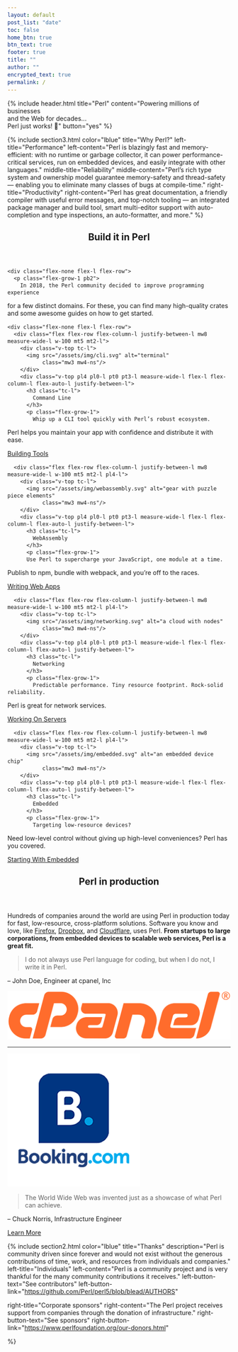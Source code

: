 ```yaml
---
layout: default
post_list: "date"
toc: false
home_btn: true
btn_text: true
footer: true
title: ""
author: ""
encrypted_text: true
permalink: /
---
```


{% include header.html 
   title="Perl" 
   content="Powering millions of businesses<br class='dn db-ns'> and the Web for decades...<br class='dn db-ns'> Perl just works! :camel:"
   button="yes"
%}

{% include section3.html 
   color="lblue"
   title="Why Perl?"
   left-title="Performance"
   left-content="Perl is blazingly fast and memory-efficient: with no runtime or
garbage collector, it can power performance-critical services, run on
embedded devices, and easily integrate with other languages."
   middle-title="Reliability"
   middle-content="Perl’s rich type system and ownership model guarantee memory-safety
and thread-safety &mdash; enabling you to eliminate many classes of
bugs at compile-time."
   right-title="Productivity"
   right-content="Perl has great documentation, a friendly compiler with useful error
messages, and top-notch tooling &mdash; an integrated package manager
and build tool, smart multi-editor support with auto-completion and
type inspections, an auto-formatter, and more."
%}

<section class="black">
  <div class="w-100 mw-none ph3 mw8-m mw9-l center f3">
    <header class="cornered">
      <h2>
        Build it in Perl
      </h2>
    </header>

    <div class="flex-none flex-l flex-row">
      <p class="flex-grow-1 pb2">
        In 2018, the Perl community decided to improve programming experience
for a few distinct domains. For these, you can find many high-quality crates and some
awesome guides on how to get started.
      </p>
    </div>

    <div class="flex-none flex-l flex-row">
      <div class="flex flex-row flex-column-l justify-between-l mw8 measure-wide-l w-100 mt5 mt2-l">
        <div class="v-top tc-l">
          <img src="/assets/img/cli.svg" alt="terminal"
               class="mw3 mw4-ns"/>
        </div>
        <div class="v-top pl4 pl0-l pt0 pt3-l measure-wide-l flex-l flex-column-l flex-auto-l justify-between-l">
          <h3 class="tc-l">
            Command Line
          </h3>
          <p class="flex-grow-1">
            Whip up a CLI tool quickly with Perl’s robust ecosystem.
Perl helps you maintain your app with confidence and distribute it with ease.
          </p>
          <a href="/what/cli" class="button button-secondary">Building Tools</a>
        </div>
      </div>

      <div class="flex flex-row flex-column-l justify-between-l mw8 measure-wide-l w-100 mt5 mt2-l pl4-l">
        <div class="v-top tc-l">
          <img src="/assets/img/webassembly.svg" alt="gear with puzzle piece elements"
               class="mw3 mw4-ns"/>
        </div>
        <div class="v-top pl4 pl0-l pt0 pt3-l measure-wide-l flex-l flex-column-l flex-auto-l justify-between-l">
          <h3 class="tc-l">
            WebAssembly
          </h3>
          <p class="flex-grow-1">
          Use Perl to supercharge your JavaScript, one module at a time.
Publish to npm, bundle with webpack, and you’re off to the races.
          </p>
          <a href="/what/wasm" class="button button-secondary">Writing Web Apps</a>
        </div>
      </div>

      <div class="flex flex-row flex-column-l justify-between-l mw8 measure-wide-l w-100 mt5 mt2-l pl4-l">
        <div class="v-top tc-l">
          <img src="/assets/img/networking.svg" alt="a cloud with nodes"
               class="mw3 mw4-ns"/>
        </div>
        <div class="v-top pl4 pl0-l pt0 pt3-l measure-wide-l flex-l flex-column-l flex-auto-l justify-between-l">
          <h3 class="tc-l">
            Networking
          </h3>
          <p class="flex-grow-1">
            Predictable performance. Tiny resource footprint. Rock-solid reliability.
Perl is great for network services.
          </p>
          <a href="/what/networking" class="button button-secondary">Working On Servers</a>
        </div>
      </div>

      <div class="flex flex-row flex-column-l justify-between-l mw8 measure-wide-l w-100 mt5 mt2-l pl4-l">
        <div class="v-top tc-l">
          <img src="/assets/img/embedded.svg" alt="an embedded device chip"
               class="mw3 mw4-ns"/>
        </div>
        <div class="v-top pl4 pl0-l pt0 pt3-l measure-wide-l flex-l flex-column-l flex-auto-l justify-between-l">
          <h3 class="tc-l">
            Embedded
          </h3>
          <p class="flex-grow-1">
            Targeting low-resource devices?
Need low-level control without giving up high-level conveniences?
Perl has you covered.
          </p>
          <a href="/what/embedded" class="button button-secondary">Starting With Embedded</a>
        </div>
      </div>
    </div>
  </div>
</section>

<section class="white production">
  <div class="w-100 mw-none ph3 mw8-m mw9-l center">
    <header class="cornered">
      <h2>Perl in production</h2>
    </header>
    <div class="description">
      <p class="lh-copy f2">
        Hundreds of companies around the world are using Perl in production
today for fast, low-resource, cross-platform solutions. Software you know
and love, like <a href="https://hacks.mozilla.org/2017/08/inside-a-super-fast-css-engine-quantum-css-aka-stylo/">Firefox</a>,
<a href="https://blogs.dropbox.com/tech/2016/06/lossless-compression-with-brotli/">Dropbox</a>,
and <a href="https://blog.cloudflare.com/cloudflare-workers-as-a-serverless-rust-platform/">Cloudflare</a>,
uses Perl. <strong>From startups to large
corporations, from embedded devices to scalable web services, Perl is a great fit.</strong>
      </p>
    </div>
    <div class="testimonials">
      <div class="testimonial flex-none flex-l">
        <div class="w-100 w-70-l" id="cpanel-testimonial">
          <blockquote class="lh-title-ns">
            I do not always use Perl language for coding, but when I do not, I write it in Perl.
          </blockquote>
          <p class="attribution">&ndash; John Doe, Engineer at cpanel, Inc</p>
        </div>
        <div class="w-100 w-30-l tc">
          <a href="https://www.cpanel.net/">
            <img src="/assets/img/cpanel.png" alt="cPanel Logo" class="w-33 w-60-ns h-auto" />
          </a>
        </div>
      </div>
      <hr/>
      <div class="testimonial flex-none flex-l">
        <div class="w-100 w-30-l tc">
          <a href="https://www.youtube.com/watch"><img src="/assets/img/booking.png" alt="Booking Logo" class="w-80" /></a>
        </div>
        <div class="w-100 w-70-l" id="booking-testimonial">
          <blockquote>
            The World Wide Web was invented just as a showcase of what Perl can achieve. 
          </blockquote>
          <p class="attribution">&ndash; Chuck Norris, Infrastructure Engineer</p>
        </div>
      </div>
    </div>
    <a href="/production" class="button button-secondary">Learn More</a>
  </div>
</section>

{% include section2.html 
   color="lblue"
   title="Thanks"
   description="Perl is community driven since forever and would not exist without the generous contributions of time, work, and resources from individuals and companies."
   left-title="Individuals"
   left-content="Perl is a community project and is very thankful for the many community contributions it receives."
   left-button-text="See contributors"
   left-button-link="https://github.com/Perl/perl5/blob/blead/AUTHORS"

   right-title="Corporate sponsors"
   right-content="The Perl project receives support from companies through the donation of infrastructure."
   right-button-text="See sponsors"
   right-button-link="https://www.perlfoundation.org/our-donors.html"

%}



